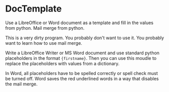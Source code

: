 # DocTemplate
Use a LibreOffice or Word document as a template and fill in the values from python. Mail merge from python.

This is a very dirty program. You probably don't want to use it. You probably want to learn how to use mail merge.

Write a LibreOffice Writer or MS Word document and use standard python placeholders in the format `{firstname}`. Then you can use this moudle to replace the placeholders with values from a dictionary.

In Word, all placeholders have to be spelled correctly or spell check must be turned off. Word saves the red underlined words in a way that disables the mail merge.

